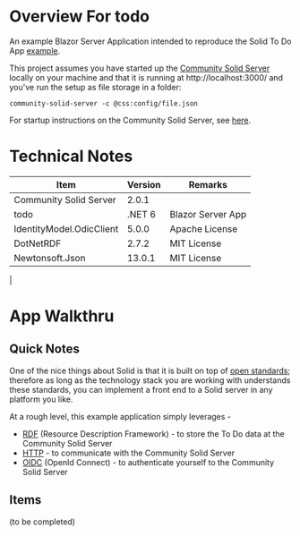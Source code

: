 # Overview For todo

An example Blazor Server Application intended to reproduce the Solid To Do App [example](https://www.freecodecamp.org/news/create-a-solid-to-do-app-with-react/).

This project assumes you have started up the [Community Solid Server](https://github.com/solid/community-server) locally on your machine and that it is running at http://localhost:3000/ and you've run the setup as file storage in a folder:

```
community-solid-server -c @css:config/file.json
```

For startup instructions on the Community Solid Server, see [here](https://solidproject.org//self-hosting/css).

# Technical Notes

| Item                     | Version | Remarks           |
| ------------------------ | ------- | ----------------- |
| Community Solid Server   | 2.0.1   |                   |
| todo                     | .NET 6  | Blazor Server App |
| IdentityModel.OdicClient | 5.0.0   | Apache License    |
| DotNetRDF                | 2.7.2   | MIT License       |
| Newtonsoft.Json          | 13.0.1  | MIT License       |
| 
# App Walkthru
## Quick Notes
One of the nice things about Solid is that it is built on top of [open standards](https://github.com/solid/solid#about-solid); therefore as long as the technology stack you are working with understands these standards, you can implement a front end to a Solid server in any platform you like.

At a rough level, this example application simply leverages -
* [RDF](https://www.w3.org/RDF/) (Resource Description Framework) - to store the To Do data at the Community Solid Server
* [HTTP](https://en.wikipedia.org/wiki/Hypertext_Transfer_Protocol) - to communicate with the Community Solid Server
* [OIDC](https://github.com/solid/webid-oidc-spec) (OpenId Connect) - to authenticate yourself to the Community Solid Server

## Items


(to be completed)